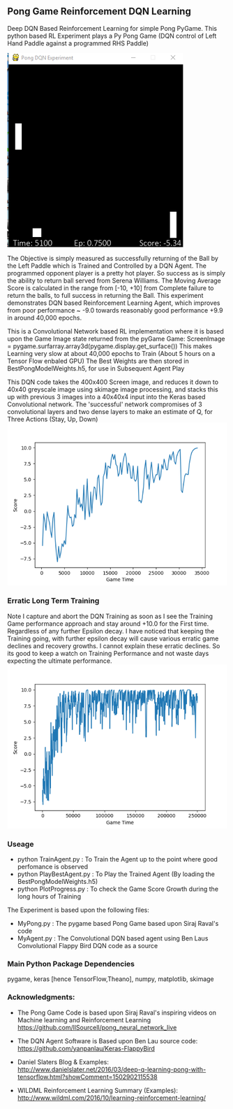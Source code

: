 
## Pong Game Reinforcement DQN Learning ##

Deep DQN Based Reinforcement Learning for simple Pong PyGame.  This python based RL Experiment plays a Py Pong Game (DQN control of Left Hand Paddle against a programmed RHS Paddle)

![picture alt](https://github.com/JulesVerny/PongConvolutionalDQN/blob/master/ScreenImage.PNG "Game Play")

The Objective is simply measured as successfully returning of the Ball by the Left Paddle which is Trained and Controlled by a DQN Agent.  The programmed opponent player is a pretty hot player. So success as is simply the  ability to return ball served from Serena Williams. The Moving Average Score is calculated in the range from [-10, +10] from Complete failure to return the balls, to full success in returning the Ball. This experiment demonstrates DQN based Reinforcement Learning Agent, which improves from poor performance ~ -9.0 towards reasonably good  performance +9.9 in around 40,000 epochs.  

This is a Convolutional Network based RL implementation where it is based upon the Game Image state returned from the pyGame Game:
ScreenImage = pygame.surfarray.array3d(pygame.display.get_surface()) 
This makes Learning very slow at about 40,000 epochs to Train (About 5 hours on a Tensor Flow enbaled GPU) 
The Best Weights are then stored in BestPongModelWeights.h5, for use in Subsequent Agent Play 

This DQN code takes the 400x400 Screen image, and reduces it down to 40x40 greyscale image using skimage image processing, and stacks this up with previous 3 images into a 40x40x4 input into the Keras based Convolutional network.
The 'successful' network compromises of 3 convolutional layers and two dense layers to make an estimate of Q, for Three Actions (Stay, Up, Down)
![picture alt](https://github.com/JulesVerny/PongConvolutionalDQN/blob/master/FinalPerfomance.png "Score growth")      

### Erratic Long Term Training ###
Note I capture and abort the DQN Training as soon as I see the Training Game performance approach and stay around +10.0 for the First time.  Regardless of any further Epsilon decay.  I have noticed that keeping the Training going, with further epsilon decay  will cause various erratic game declines and recovery growths. I cannot explain these erratic declines.  So its good to keep a watch on Training Performance and not waste days expecting the ultimate performance.
![picture alt](https://github.com/JulesVerny/PongConvolutionalDQN/blob/master/Scoreat250000.png "Erratic Long Term Perfomance")

### Useage ###

* python TrainAgent.py   : To Train the Agent  up to the point where good perfomance is observed
* python PlayBestAgent.py  : To Play the Trained Agent (By loading the BestPongModelWeights.h5)
* python PlotProgress.py   : To check the Game Score Growth during the long hours of Training

The Experiment is based upon the following files:  
* MyPong.py   : The pygame based Pong Game based upon Siraj Raval's code
* MyAgent.py  : The Convolutional DQN based agent using Ben Laus Convolutional Flappy Bird DQN code as a source  

### Main Python Package Dependencies ###
pygame, keras [hence TensorFlow,Theano], numpy, matplotlib, skimage

### Acknowledgments: ###
* The  Pong Game Code is based upon Siraj Raval's inspiring videos on Machine learning and Reinforcement Learning 
https://github.com/llSourcell/pong_neural_network_live

* The DQN Agent Software is Based upon Ben Lau source code: 
https://github.com/yanpanlau/Keras-FlappyBird

* Daniel Slaters Blog & Examples:
http://www.danielslater.net/2016/03/deep-q-learning-pong-with-tensorflow.html?showComment=1502902115538

* WILDML Reinforcement Learning Summary (Examples):
http://www.wildml.com/2016/10/learning-reinforcement-learning/
